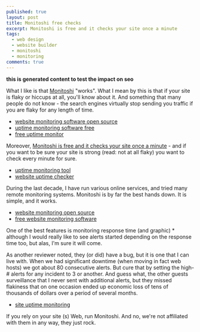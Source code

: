 ```yaml
---
published: true
layout: post
title: Monitoshi free checks
excerpt: Monitoshi is free and it checks your site once a minute
tags:
  - web design
  - website builder
  - monitoshi
  - monitoring
comments: true
---
```

__this is generated content to test the impact on seo__

What I like  is that [Monitoshi](https://lexoyo.me/monitoshi-website/) "works". What I mean by this is that if your site is flaky or hiccups at all, you'll know about it. And something that many people do not know - the search engines virtually stop sending you traffic if you are flaky for any length of time.

* [website monitoring software open source](http://www.hongkiat.com/blog/monitor-website-up-downtime-30-free-web-services-and-tools/)
* [uptime monitoring software free](http://alternativeto.net/software/monitoshi/)
* [free uptime monitor](https://lexoyo.me/monitoshi-website/)

Moreover, [Monitoshi is free and it checks your site once a minute](https://lexoyo.me/monitoshi-website/) - and if you want to be sure your site is strong (read: not at all flaky) you want to check every minute for sure.

* [uptime monitoring tool](http://alternativeto.net/software/nonstop-qa/)
* [website uptime checker](http://alternativeto.net/software/sitemonitor/)

During the last decade, I have run various online services, and tried many remote monitoring systems. Monitoshi is by far the best hands down. It is simple, and it works.

* [website monitoring open source](http://alternativeto.net/software/websitepulse/)
* [free website monitoring software](http://alternativeto.net/software/ez-website-monitoring/)

One of the best features is monitoring response time (and graphic) * although I would really like to see alerts started depending on the response time too, but alas, I'm sure it will come.

As another reviewer noted, they (or did) have a bug, but it is one that I can live with. When we had significant downtime (when moving in fact web hosts) we got about 80 consecutive alerts. But cure that by setting the high-# alerts for any incident to 3 or another. And guess what, the other guests surveillance that I never sent with additional alerts, but they missed flakiness that on one occasion ended up economic loss of tens of thousands of dollars over a period of several months.

* [site uptime monitoring](https://lexoyo.me/monitoshi-website/)

If you rely on your site (s) Web, run Monitoshi. And no, we're not affiliated with them in any way, they just rock.
